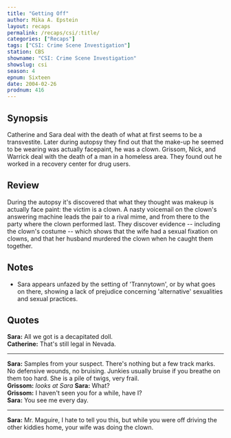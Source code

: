 ```yaml
---
title: "Getting Off"
author: Mika A. Epstein
layout: recaps
permalink: /recaps/csi/:title/
categories: ["Recaps"]
tags: ["CSI: Crime Scene Investigation"]
station: CBS
showname: "CSI: Crime Scene Investigation"
showslug: csi
season: 4
epnum: Sixteen
date: 2004-02-26
prodnum: 416
---
```


## Synopsis

Catherine and Sara deal with the death of what at first seems to be a transvestite. Later during autopsy they find out that the make-up he seemed to be wearing was actually facepaint, he was a clown. Grissom, Nick, and Warrick deal with the death of a man in a homeless area. They found out he worked in a recovery center for drug users.

## Review

During the autopsy it's discovered that what they thought was makeup is actually face paint: the victim is a clown. A nasty voicemail on the clown's answering machine leads the pair to a rival mime, and from there to the party where the clown performed last. They discover evidence -- including the clown's costume -- which shows that the wife had a sexual fixation on clowns, and that her husband murdered the clown when he caught them together.

## Notes

* Sara appears unfazed by the setting of 'Trannytown', or by what goes on there, showing a lack of prejudice concerning 'alternative' sexualities and sexual practices.

## Quotes

**Sara:** All we got is a decapitated doll.\
**Catherine:** That's still legal in Nevada.

- - -

**Sara:** Samples from your suspect. There's nothing but a few track marks. No defensive wounds, no bruising. Junkies usually bruise if you breathe on them too hard. She is a pile of twigs, very frail.\
**Grissom:** _looks at Sara_
**Sara:** What?\
**Grissom:** I haven't seen you for a while, have I?\
**Sara:** You see me every day.

- - -

**Sara:** Mr. Maguire, I hate to tell you this, but while you were off driving the other kiddies home, your wife was doing the clown.
